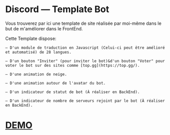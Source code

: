 # Discord — Template Bot

Vous trouverez par ici une template de site réalisée par moi-même dans le but de m'améliorer dans le FrontEnd.

Cette Template dispose:

    — D'un module de traduction en Javascript (Celui-ci peut être amélioré et automatisé) de 28 langues.

    — D'un bouton "Inviter" (pour inviter le bot)&d'un bouton "Voter" pour voter le bot sur des sites comme [top.gg](https://top.gg/).

    — D'une animation de neige.

    — D'une animation autour de l'avatar du bot.

    — D'un indicateur de statut de bot (À réaliser en BackEnd).

    — D'un indicateur de nombre de serveurs rejoint par le bot (À réaliser en BackEnd).


# [DEMO](https://mandral.gq/discord-template/)
